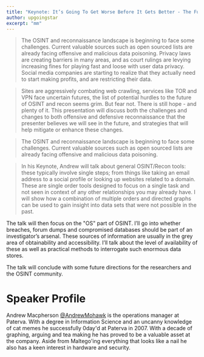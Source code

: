 ```yaml
---
title: "Keynote: It’s Going To Get Worse Before It Gets Better - The Future of Recon Data Mining"
author: upgoingstar
excerpt: "mm"
---
```


> The OSINT and reconnaissance landscape is beginning to face some challenges. Current valuable sources such as open sourced lists are already facing offensive and malicious data poisoning. Privacy laws are creating barriers in many areas, and as court rulings are levying increasing fines for playing fast and loose with user data privacy. Social media companies are starting to realize that they actually need to start making profits, and are restricting their data. 

> Sites are aggressively combating web crawling, services like TOR and VPN face uncertain futures, the list of potential hurdles to the future of OSINT and recon seems grim. But fear not. There is still hope - and plenty of it. This presentation will discuss both the challenges and changes to both offensive and defensive reconnaissance that the presenter believes we will see in the future, and strategies that will help mitigate or enhance these changes.


> The OSINT and reconnaissance landscape is beginning to face some challenges. Current valuable sources such as open sourced lists are already facing offensive and malicious data poisoning. 

> In his Keynote, Andrew will talk about general OSINT/Recon tools: these typically involve single steps; from things like taking an email address to a social profile or looking up websites related to a domain. These are single order tools designed to focus on a single task and not seen in context of any other relationships you may already have. I will show how a combination of multiple orders and directed graphs can be used to gain insight into data sets that were not possible in the past.

The talk will then focus on the "OS" part of OSINT. I’ll go into whether breaches, forum dumps and compromised databases should be part of an investigator’s arsenal. These sources of information are usually in the grey area of obtainability and accessibility. I’ll talk about the level of availability of these as well as practical methods to interrogate such enormous data stores. 

The talk will conclude with some future directions for the researchers and the OSINT community. 

# Speaker Profile

Andrew Macpherson [@AndrewMohawk](https://twitter.com/AndrewMohawk) is the operations manager at Paterva. With a degree in Information Science and an uncanny knowledge of cat memes he successfully 0day'd at Paterva in 2007. With a decade of graphing, arguing and tea making he has proved to be a valuable asset at the company. Aside from Maltego'ing everything that looks like a nail he also has a keen interest in hardware and security.


